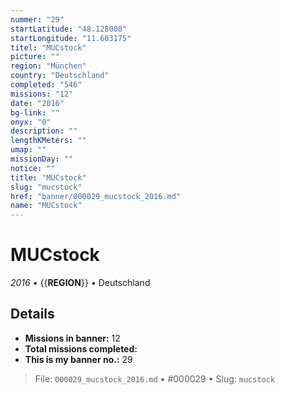 ```yaml
---
nummer: "29"
startLatitude: "48.128008"
startLongitude: "11.603175"
titel: "MUCstock"
picture: ""
region: "München"
country: "Deutschland"
completed: "546"
missions: "12"
date: "2016"
bg-link: ""
onyx: "0"
description: ""
lengthKMeters: ""
umap: ""
missionDay: ""
notice: ""
title: "MUCstock"
slug: "mucstock"
href: "banner/000029_mucstock_2016.md"
name: "MUCstock"
---
```

# MUCstock

*2016* • {{__REGION__}} • Deutschland





## Details

- **Missions in banner:** 12
- **Total missions completed:** 
- **This is my banner no.:** 29






> File: `000029_mucstock_2016.md` • #000029 • Slug: `mucstock`
